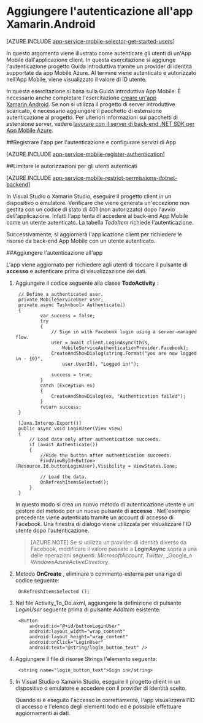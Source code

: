 <properties
    pageTitle="Iniziare a utilizzare l'autenticazione per le App per dispositivi mobili in Xamarin Android"
    description="Informazioni su come usare le app Mobile autenticare gli utenti dell'app Xamarin Android attraverso una varietà di provider di identità, inclusi AAD, Google, Facebook, Twitter e Microsoft."
    services="app-service\mobile"
    documentationCenter="xamarin"
    authors="adrianhall"
    manager="dwrede"
    editor=""/>

<tags
    ms.service="app-service-mobile"
    ms.workload="mobile"
    ms.tgt_pltfrm="mobile-xamarin-android"
    ms.devlang="dotnet"
    ms.topic="article"
    ms.date="10/01/2016"
    ms.author="adrianha"/>

# <a name="add-authentication-to-your-xamarinandroid-app"></a>Aggiungere l'autenticazione all'app Xamarin.Android

[AZURE.INCLUDE [app-service-mobile-selector-get-started-users](../../includes/app-service-mobile-selector-get-started-users.md)]

In questo argomento viene illustrato come autenticare gli utenti di un'App Mobile dall'applicazione client. In questa esercitazione si aggiunge l'autenticazione progetto Guida introduttiva tramite un provider di identità supportate da app Mobile Azure. Al termine viene autenticato e autorizzato nell'App Mobile, viene visualizzato il valore di ID utente.

In questa esercitazione si basa sulla Guida introduttiva App Mobile. È necessario anche completare l'esercitazione [creare un'app Xamarin.Android]. Se non si utilizza il progetto di server introduttive scaricato, è necessario aggiungere il pacchetto di estensione autenticazione al progetto. Per ulteriori informazioni sui pacchetti di estensione server, vedere [lavorare con il server di back-end .NET SDK per App Mobile Azure](app-service-mobile-dotnet-backend-how-to-use-server-sdk.md).

##<a name="register"></a>Registrare l'app per l'autenticazione e configurare servizi di App

[AZURE.INCLUDE [app-service-mobile-register-authentication](../../includes/app-service-mobile-register-authentication.md)]

##<a name="permissions"></a>Limitare le autorizzazioni per gli utenti autenticati

[AZURE.INCLUDE [app-service-mobile-restrict-permissions-dotnet-backend](../../includes/app-service-mobile-restrict-permissions-dotnet-backend.md)]

In Visual Studio o Xamarin Studio, eseguire il progetto client in un dispositivo o emulatore. Verificare che viene generata un'eccezione non gestita con un codice di stato di 401 (non autorizzato) dopo l'avvio dell'applicazione. Infatti l'app tenta di accedere al back-end App Mobile come un utente autenticato. La tabella *TodoItem* richiede l'autenticazione.

Successivamente, si aggiornerà l'applicazione client per richiedere le risorse da back-end App Mobile con un utente autenticato.

##<a name="add-authentication"></a>Aggiungere l'autenticazione all'app

L'app viene aggiornato per richiedere agli utenti di toccare il pulsante di **accesso** e autenticare prima di visualizzazione dei dati.

1. Aggiungere il codice seguente alla classe **TodoActivity** :

        // Define a authenticated user.
        private MobileServiceUser user;
        private async Task<bool> Authenticate()
        {
                var success = false;
                try
                {
                    // Sign in with Facebook login using a server-managed flow.
                    user = await client.LoginAsync(this,
                        MobileServiceAuthenticationProvider.Facebook);
                    CreateAndShowDialog(string.Format("you are now logged in - {0}",
                        user.UserId), "Logged in!");

                    success = true;
                }
                catch (Exception ex)
                {
                    CreateAndShowDialog(ex, "Authentication failed");
                }
                return success;
        }

        [Java.Interop.Export()]
        public async void LoginUser(View view)
        {
            // Load data only after authentication succeeds.
            if (await Authenticate())
            {
                //Hide the button after authentication succeeds.
                FindViewById<Button>(Resource.Id.buttonLoginUser).Visibility = ViewStates.Gone;

                // Load the data.
                OnRefreshItemsSelected();
            }
        }

    In questo modo si crea un nuovo metodo di autenticazione utente e un gestore del metodo per un nuovo pulsante di **accesso** . Nell'esempio precedente viene autenticato tramite un account di accesso di Facebook. Una finestra di dialogo viene utilizzata per visualizzare l'ID utente dopo l'autenticazione.

    > [AZURE.NOTE] Se si utilizza un provider di identità diverso da Facebook, modificare il valore passato a **LoginAsync** sopra a una delle operazioni seguenti: _MicrosoftAccount_, _Twitter_, _Google_o _WindowsAzureActiveDirectory_.

3. Metodo **OnCreate** , eliminare o commento-esterna per una riga di codice seguente:

        OnRefreshItemsSelected ();

4. Nel file Activity_To_Do.axml, aggiungere la definizione di pulsante *LoginUser* seguente prima di pulsante *AddItem* esistente:

        <Button
            android:id="@+id/buttonLoginUser"
            android:layout_width="wrap_content"
            android:layout_height="wrap_content"
            android:onClick="LoginUser"
            android:text="@string/login_button_text" />

5. Aggiungere il file di risorse Strings l'elemento seguente:

        <string name="login_button_text">Sign in</string>

6. In Visual Studio o Xamarin Studio, eseguire il progetto client in un dispositivo o emulatore e accedere con il provider di identità scelto.

    Quando si è eseguito l'accesso in correttamente, l'app visualizzerà l'ID di accesso e l'elenco degli elementi todo ed è possibile effettuare aggiornamenti ai dati.


<!-- URLs. -->
[Creare un'app Xamarin.Android]: app-service-mobile-xamarin-android-get-started.md
